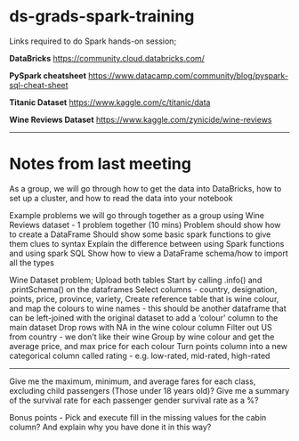 # ds-grads-spark-training
Links required to do Spark hands-on session;

**DataBricks**
https://community.cloud.databricks.com/

**PySpark cheatsheet**
https://www.datacamp.com/community/blog/pyspark-sql-cheat-sheet

**Titanic Dataset**
https://www.kaggle.com/c/titanic/data

**Wine Reviews Dataset**
https://www.kaggle.com/zynicide/wine-reviews

---
# Notes from last meeting

As a group, we will go through how to get the data into DataBricks, how to set up a cluster, and how to read the data into your notebook

Example problems we will go through together as a group using Wine Reviews dataset - 1 problem together (10 mins)
Problem should show how to create a DataFrame
Should show some basic spark functions to give them clues to syntax
Explain the difference between using Spark functions and using spark SQL
Show how to view a DataFrame schema/how to import all the types

Wine Dataset problem;
Upload both tables
Start by calling .info() and .printSchema() on the dataframes
Select columns - country, designation, points, price, province, variety, 
Create reference table that is wine colour, and map the colours to wine names - this should be another dataframe that can be left-joined with the original dataset to add a ‘colour’ column to the main dataset
Drop rows with NA in the wine colour column
Filter out US from country - we don’t like their wine
Group by wine colour and get the average price, and max price for each colour
Turn points column into a new categorical column called rating - e.g. low-rated, mid-rated, high-rated 

--------------------------------------------------------------------------------------------------------------------------

Give me the maximum, minimum, and average fares for each class, excluding child passengers (Those under 18 years old)?
Give me a summary of the survival rate for each passenger gender survival rate as a %?



Bonus points - Pick and execute fill in the missing values for the cabin column? And explain why you have done it in this way?

